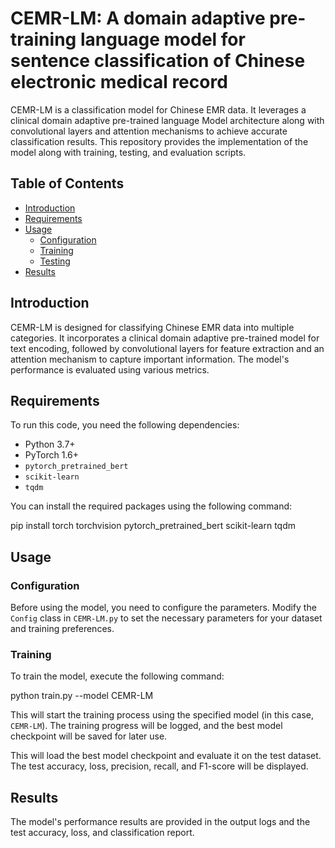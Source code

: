 # CEMR-LM: A domain adaptive pre-training language model for sentence classification of Chinese electronic medical record

CEMR-LM is a classification model for Chinese EMR data. It leverages a clinical domain adaptive pre-trained language Model architecture along with convolutional layers and attention mechanisms to achieve accurate classification results. This repository provides the implementation of the model along with training, testing, and evaluation scripts.

## Table of Contents

- [Introduction](#introduction)
- [Requirements](#requirements)
- [Usage](#usage)
  - [Configuration](#configuration)
  - [Training](#training)
  - [Testing](#testing)
- [Results](#results)

## Introduction

CEMR-LM is designed for classifying Chinese EMR data into multiple categories. It incorporates a clinical domain adaptive pre-trained model for text encoding, followed by convolutional layers for feature extraction and an attention mechanism to capture important information. The model's performance is evaluated using various metrics.

## Requirements

To run this code, you need the following dependencies:

- Python 3.7+
- PyTorch 1.6+
- `pytorch_pretrained_bert`
- `scikit-learn`
- `tqdm`

You can install the required packages using the following command:

pip install torch torchvision pytorch_pretrained_bert scikit-learn tqdm

## Usage

### Configuration

Before using the model, you need to configure the parameters. Modify the `Config` class in `CEMR-LM.py` to set the necessary parameters for your dataset and training preferences.

### Training

To train the model, execute the following command:

python train.py --model CEMR-LM

This will start the training process using the specified model (in this case, `CEMR-LM`). The training progress will be logged, and the best model checkpoint will be saved for later use.

This will load the best model checkpoint and evaluate it on the test dataset. The test accuracy, loss, precision, recall, and F1-score will be displayed.

## Results

The model's performance results are provided in the output logs and the test accuracy, loss, and classification report.


